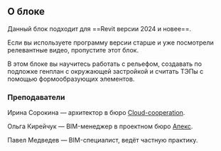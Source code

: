 ## О блоке

Данный блок подходит для ==Revit версии 2024 и новее==.

Если вы используете программу версии старше и уже посмотрели релевантные видео, пропустите этот блок.

В этом блоке вы научитесь работать с рельефом, создавать по подложке генплан с окружающей застройкой и считать ТЭПы с помощью формообразующих элементов.

### Преподаватели

Ирина Сорокина — архитектор в бюро [Cloud-cooperation](https://www.cloud-cooperation.com/).

Ольга Кирейчук — BIM-менеджер в проектном бюро [Апекс](https://apex-project.ru/).  

Павел Медведев — BIM-специалист, ведёт частную практику.